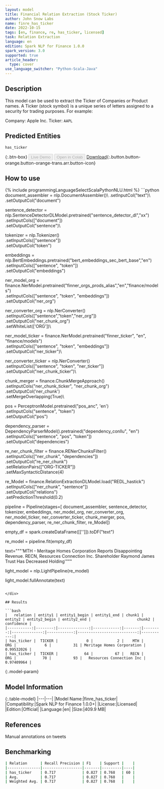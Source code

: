 ```yaml
---
layout: model
title: Financial Relation Extraction (Stock Ticker)
author: John Snow Labs
name: finre_has_ticker
date: 2022-10-15
tags: [en, finance, re, has_ticker, licensed]
task: Relation Extraction
language: en
edition: Spark NLP for Finance 1.0.0
spark_version: 3.0
supported: true
article_header:
  type: cover
use_language_switcher: "Python-Scala-Java"
---
```


## Description

This model can be used to extract the Ticker of Companies or Product names. A Ticker (stock symbol) is a unique series of letters assigned to a security for trading purposes. For example: 

Company: Apple Inc.
Ticker: `AAPL`

## Predicted Entities

`has_ticker`

{:.btn-box}
<button class="button button-orange" disabled>Live Demo</button>
<button class="button button-orange" disabled>Open in Colab</button>
[Download](https://s3.amazonaws.com/auxdata.johnsnowlabs.com/finance/models/finre_has_ticker_en_1.0.0_3.0_1665842119957.zip){:.button.button-orange.button-orange-trans.arr.button-icon}

## How to use



<div class="tabs-box" markdown="1">
{% include programmingLanguageSelectScalaPythonNLU.html %}
```python
document_assembler = nlp.DocumentAssembler()\
    .setInputCol("text")\
    .setOutputCol("document")
        
sentence_detector = nlp.SentenceDetectorDLModel.pretrained("sentence_detector_dl","xx")\
    .setInputCols(["document"])\
    .setOutputCol("sentence")\
        
tokenizer = nlp.Tokenizer()\
    .setInputCols(["sentence"])\
    .setOutputCol("token")

embeddings = nlp.BertEmbeddings.pretrained("bert_embeddings_sec_bert_base","en") \
    .setInputCols(["sentence", "token"]) \
    .setOutputCol("embeddings")

ner_model_org = finance.NerModel.pretrained("finner_orgs_prods_alias","en","finance/models")\
    .setInputCols(["sentence", "token", "embeddings"])\
    .setOutputCol("ner_org")

ner_converter_org = nlp.NerConverter()\
    .setInputCols(["sentence","token","ner_org"])\
    .setOutputCol("ner_chunk_org")\
    .setWhiteList(['ORG'])\

ner_model_ticker = finance.NerModel.pretrained("finner_ticker", "en", "finance/models")\
    .setInputCols(["sentence", "token", "embeddings"])\
    .setOutputCol("ner_ticker")\

ner_converter_ticker = nlp.NerConverter() \
    .setInputCols(["sentence", "token", "ner_ticker"]) \
    .setOutputCol("ner_chunk_ticker")\

chunk_merger = finance.ChunkMergeApproach()\
    .setInputCols("ner_chunk_ticker", "ner_chunk_org")\
    .setOutputCol('ner_chunk')\
    .setMergeOverlapping(True)\

pos = PerceptronModel.pretrained("pos_anc", 'en')\
     .setInputCols("sentence", "token")\
     .setOutputCol("pos")
    
dependency_parser = DependencyParserModel().pretrained("dependency_conllu", "en")\
    .setInputCols(["sentence", "pos", "token"])\
    .setOutputCol("dependencies")

re_ner_chunk_filter = finance.RENerChunksFilter()\
    .setInputCols(["ner_chunk", "dependencies"])\
    .setOutputCol("re_ner_chunk")\
    .setRelationPairs(["ORG-TICKER"])\
    .setMaxSyntacticDistance(4)

re_Model = finance.RelationExtractionDLModel.load("REDL_hastick")\
    .setInputCols(["ner_chunk", "sentence"])\
    .setOutputCol("relations")\
    .setPredictionThreshold(0.2)

pipeline = Pipeline(stages=[
    document_assembler, 
    sentence_detector,
    tokenizer,
    embeddings,
    ner_model_org,
    ner_converter_org,
    ner_model_ticker,
    ner_converter_ticker,
    chunk_merger,
    pos,
    dependency_parser,
    re_ner_chunk_filter,
    re_Model])

empty_df = spark.createDataFrame([['']]).toDF("text")

re_model = pipeline.fit(empty_df)

text="""'MTH - Meritage Homes Corporation Reports Disappointing Revenue. RECN, Resources Connection Inc. Shareholder Raymond James Trust Has Decreased Holding'"""

light_model = nlp.LightPipeline(re_model)

light_model.fullAnnotate(text)
```

</div>

## Results

```bash
|   relation | entity1 | entity1_begin | entity1_end | chunk1 | entity2 | entity2_begin | entity2_end |                     chunk2 | confidence |
|-----------:|--------:|--------------:|------------:|-------:|--------:|--------------:|------------:|---------------------------:|-----------:|
| has_ticker |  TICKER |             0 |           2 |    MTH |     ORG |             6 |          31 | Meritage Homes Corporation | 0.99532026 |
| has_ticker |  TICKER |            64 |          67 |   RECN |     ORG |            70 |          93 |   Resources Connection Inc | 0.97409964 |
```

{:.model-param}
## Model Information

{:.table-model}
|---|---|
|Model Name:|finre_has_ticker|
|Compatibility:|Spark NLP for Finance 1.0.0+|
|License:|Licensed|
|Edition:|Official|
|Language:|en|
|Size:|409.9 MB|

## References

Manual annotations on tweets

## Benchmarking

```bash
| Relation      | Recall Precision | F1    | Support |    |
|---------------|------------------|-------|---------|----|
| has_ticker    | 0.717            | 0.827 | 0.768   | 60 |
| Avg.          | 0.717            | 0.827 | 0.768   |    |
| Weighted Avg. | 0.717            | 0.827 | 0.768   |    |
```